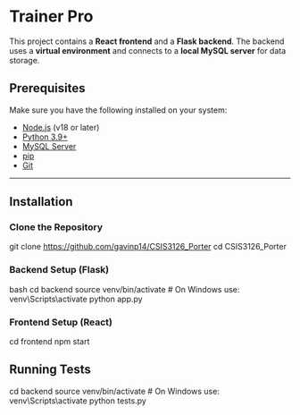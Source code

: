 # Trainer Pro
This project contains a **React frontend** and a **Flask backend**. The backend uses a **virtual environment** and connects to a **local MySQL server** for data storage.

## Prerequisites

Make sure you have the following installed on your system:

- [Node.js](https://nodejs.org/) (v18 or later)
- [Python 3.9+](https://www.python.org/)
- [MySQL Server](https://dev.mysql.com/downloads/mysql/)
- [pip](https://pip.pypa.io/en/stable/)
- [Git](https://git-scm.com/)

---

## Installation

### Clone the Repository

git clone https://github.com/gavinp14/CSIS3126_Porter
cd CSIS3126_Porter

### Backend Setup (Flask)
bash
cd backend
source venv/bin/activate   # On Windows use: venv\Scripts\activate
python app.py 

### Frontend Setup (React)
cd frontend
npm start

## Running Tests
cd backend
source venv/bin/activate   # On Windows use: venv\Scripts\activate
python tests.py

